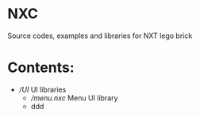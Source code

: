 NXC
===

Source codes, examples and libraries for NXT lego brick

Contents:
=========

 - */UI* UI libraries
   - */menu.nxc* Menu UI library
    - ddd
